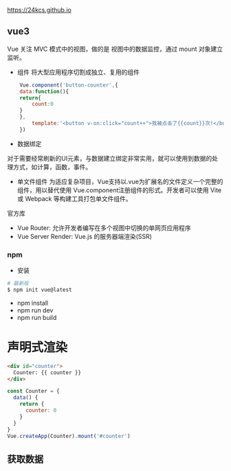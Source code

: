 https://24kcs.github.io

## vue3
Vue 关注 MVC 模式中的视图，做的是 视图中的数据监控，通过 mount 对象建立监听。 

- 组件 将大型应用程序切割成独立、复用的组件

```js
    Vue.component('button-counter',{
    data:function(){
    return{
        count:0
    }
    },
        template:'<button v-on:click="count++">我被点击了{{count}}次!</button>' 
    })
```
- 数据绑定

对于需要经常刷新的UI元素，与数据建立绑定非常实用，就可以使用到数据的处理方式，如计算，函数，事件。

- 单文件组件
为适应复杂项目，Vue支持以.vue为扩展名的文件定义一个完整的组件，用以替代使用 Vue.component注册组件的形式。开发者可以使用 Vite或 Webpack 等构建工具打包单文件组件。

官方库
- Vue Router: 允许开发者编写在多个视图中切换的单网页应用程序
- Vue Server Render: Vue.js 的服务器端渲染(SSR)

### npm
- 安装
``` sh
# 最新版
$ npm init vue@latest
```
- npm install
- npm run dev
- npm run build

# 声明式渲染

```html
<div id="counter">
  Counter: {{ counter }}
</div>
```

```js
const Counter = {
  data() {
    return {
      counter: 0
    }
  }
}
Vue.createApp(Counter).mount('#counter')
```

## 获取数据



